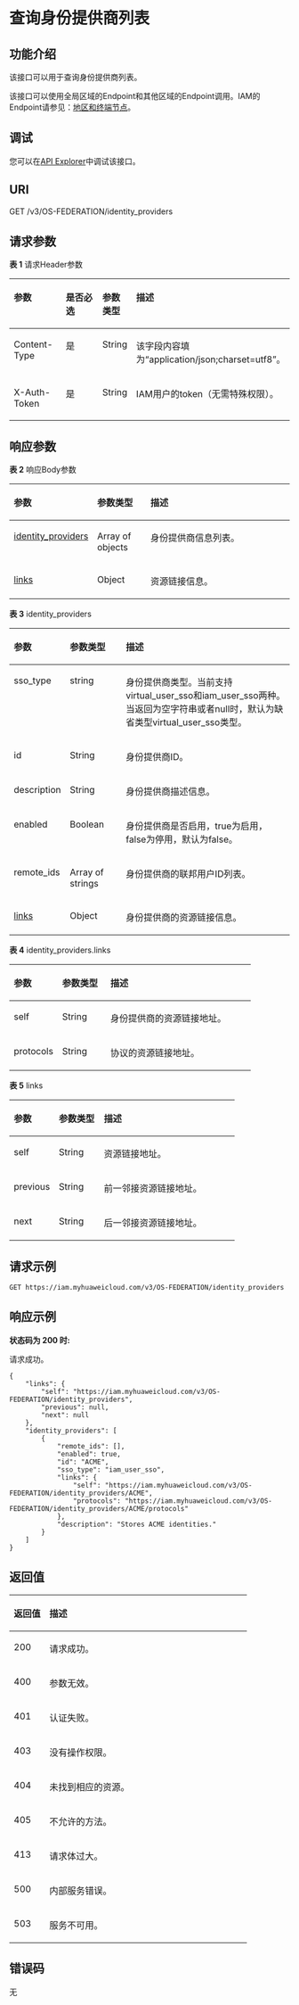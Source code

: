 # 查询身份提供商列表<a name="iam_13_0202"></a>

## 功能介绍<a name="zh-cn_topic_0224276824_section988694544520"></a>

该接口可以用于查询身份提供商列表。

该接口可以使用全局区域的Endpoint和其他区域的Endpoint调用。IAM的Endpoint请参见：[地区和终端节点](https://developer.huaweicloud.com/endpoint?IAM)。

## 调试<a name="section137240141086"></a>

您可以在[API Explorer](https://apiexplorer.developer.huaweicloud.com/apiexplorer/doc?product=IAM&api=KeystoneListIdentityProviders)中调试该接口。

## URI<a name="zh-cn_topic_0224276824_section6888104513456"></a>

GET /v3/OS-FEDERATION/identity\_providers

## 请求参数<a name="zh-cn_topic_0224276824_section1888919452454"></a>

**表 1**  请求Header参数

<a name="zh-cn_topic_0224276824_HeaderParameter"></a>
<table><thead align="left"><tr id="zh-cn_topic_0224276824_row88931345194518"><th class="cellrowborder" valign="top" width="20%" id="mcps1.2.5.1.1"><p id="zh-cn_topic_0224276824_p108954458452"><a name="zh-cn_topic_0224276824_p108954458452"></a><a name="zh-cn_topic_0224276824_p108954458452"></a>参数</p>
</th>
<th class="cellrowborder" valign="top" width="20%" id="mcps1.2.5.1.2"><p id="zh-cn_topic_0224276824_p58961245114510"><a name="zh-cn_topic_0224276824_p58961245114510"></a><a name="zh-cn_topic_0224276824_p58961245114510"></a>是否必选</p>
</th>
<th class="cellrowborder" valign="top" width="10%" id="mcps1.2.5.1.3"><p id="zh-cn_topic_0224276824_p28961845134515"><a name="zh-cn_topic_0224276824_p28961845134515"></a><a name="zh-cn_topic_0224276824_p28961845134515"></a>参数类型</p>
</th>
<th class="cellrowborder" valign="top" width="50%" id="mcps1.2.5.1.4"><p id="zh-cn_topic_0224276824_p6897174511456"><a name="zh-cn_topic_0224276824_p6897174511456"></a><a name="zh-cn_topic_0224276824_p6897174511456"></a>描述</p>
</th>
</tr>
</thead>
<tbody><tr id="zh-cn_topic_0224276824_row19893104513450"><td class="cellrowborder" valign="top" width="20%" headers="mcps1.2.5.1.1 "><p id="zh-cn_topic_0224276824_p10897134564512"><a name="zh-cn_topic_0224276824_p10897134564512"></a><a name="zh-cn_topic_0224276824_p10897134564512"></a>Content-Type</p>
</td>
<td class="cellrowborder" valign="top" width="20%" headers="mcps1.2.5.1.2 "><p id="zh-cn_topic_0224276824_p089717457458"><a name="zh-cn_topic_0224276824_p089717457458"></a><a name="zh-cn_topic_0224276824_p089717457458"></a>是</p>
</td>
<td class="cellrowborder" valign="top" width="10%" headers="mcps1.2.5.1.3 "><p id="zh-cn_topic_0224276824_p118981745184510"><a name="zh-cn_topic_0224276824_p118981745184510"></a><a name="zh-cn_topic_0224276824_p118981745184510"></a>String</p>
</td>
<td class="cellrowborder" valign="top" width="50%" headers="mcps1.2.5.1.4 "><p id="zh-cn_topic_0224276824_p2898174574512"><a name="zh-cn_topic_0224276824_p2898174574512"></a><a name="zh-cn_topic_0224276824_p2898174574512"></a>该字段内容填为“application/json;charset=utf8”。</p>
</td>
</tr>
<tr id="zh-cn_topic_0224276824_row15893745154516"><td class="cellrowborder" valign="top" width="20%" headers="mcps1.2.5.1.1 "><p id="zh-cn_topic_0224276824_p168983456457"><a name="zh-cn_topic_0224276824_p168983456457"></a><a name="zh-cn_topic_0224276824_p168983456457"></a>X-Auth-Token</p>
</td>
<td class="cellrowborder" valign="top" width="20%" headers="mcps1.2.5.1.2 "><p id="zh-cn_topic_0224276824_p789824504512"><a name="zh-cn_topic_0224276824_p789824504512"></a><a name="zh-cn_topic_0224276824_p789824504512"></a>是</p>
</td>
<td class="cellrowborder" valign="top" width="10%" headers="mcps1.2.5.1.3 "><p id="zh-cn_topic_0224276824_p16899104554516"><a name="zh-cn_topic_0224276824_p16899104554516"></a><a name="zh-cn_topic_0224276824_p16899104554516"></a>String</p>
</td>
<td class="cellrowborder" valign="top" width="50%" headers="mcps1.2.5.1.4 "><p id="zh-cn_topic_0224276824_p489914514514"><a name="zh-cn_topic_0224276824_p489914514514"></a><a name="zh-cn_topic_0224276824_p489914514514"></a>IAM用户的token（无需特殊权限）。</p>
</td>
</tr>
</tbody>
</table>

## 响应参数<a name="zh-cn_topic_0224276824_section12899114510452"></a>

**表 2**  响应Body参数

<a name="zh-cn_topic_0224276824_responseParameter"></a>
<table><thead align="left"><tr id="zh-cn_topic_0224276824_row690015456454"><th class="cellrowborder" valign="top" width="20%" id="mcps1.2.4.1.1"><p id="zh-cn_topic_0224276824_p14901144519456"><a name="zh-cn_topic_0224276824_p14901144519456"></a><a name="zh-cn_topic_0224276824_p14901144519456"></a>参数</p>
</th>
<th class="cellrowborder" valign="top" width="20%" id="mcps1.2.4.1.2"><p id="zh-cn_topic_0224276824_p790144514456"><a name="zh-cn_topic_0224276824_p790144514456"></a><a name="zh-cn_topic_0224276824_p790144514456"></a>参数类型</p>
</th>
<th class="cellrowborder" valign="top" width="60%" id="mcps1.2.4.1.3"><p id="zh-cn_topic_0224276824_p129025457453"><a name="zh-cn_topic_0224276824_p129025457453"></a><a name="zh-cn_topic_0224276824_p129025457453"></a>描述</p>
</th>
</tr>
</thead>
<tbody><tr id="zh-cn_topic_0224276824_row4900154513456"><td class="cellrowborder" valign="top" width="20%" headers="mcps1.2.4.1.1 "><p id="zh-cn_topic_0224276824_p8902445154520"><a name="zh-cn_topic_0224276824_p8902445154520"></a><a name="zh-cn_topic_0224276824_p8902445154520"></a><a href="#zh-cn_topic_0224276824_response_Rs1321IdentityprovidersArritem">identity_providers</a></p>
</td>
<td class="cellrowborder" valign="top" width="20%" headers="mcps1.2.4.1.2 "><p id="zh-cn_topic_0224276824_p0902124584514"><a name="zh-cn_topic_0224276824_p0902124584514"></a><a name="zh-cn_topic_0224276824_p0902124584514"></a>Array of objects</p>
</td>
<td class="cellrowborder" valign="top" width="60%" headers="mcps1.2.4.1.3 "><p id="zh-cn_topic_0224276824_p16903945134514"><a name="zh-cn_topic_0224276824_p16903945134514"></a><a name="zh-cn_topic_0224276824_p16903945134514"></a>身份提供商信息列表。</p>
</td>
</tr>
<tr id="zh-cn_topic_0224276824_row15900114584510"><td class="cellrowborder" valign="top" width="20%" headers="mcps1.2.4.1.1 "><p id="zh-cn_topic_0224276824_p7903845134513"><a name="zh-cn_topic_0224276824_p7903845134513"></a><a name="zh-cn_topic_0224276824_p7903845134513"></a><a href="#zh-cn_topic_0224276824_response_Rs1321Links">links</a></p>
</td>
<td class="cellrowborder" valign="top" width="20%" headers="mcps1.2.4.1.2 "><p id="zh-cn_topic_0224276824_p1790334594516"><a name="zh-cn_topic_0224276824_p1790334594516"></a><a name="zh-cn_topic_0224276824_p1790334594516"></a>Object</p>
</td>
<td class="cellrowborder" valign="top" width="60%" headers="mcps1.2.4.1.3 "><p id="zh-cn_topic_0224276824_p19048450451"><a name="zh-cn_topic_0224276824_p19048450451"></a><a name="zh-cn_topic_0224276824_p19048450451"></a>资源链接信息。</p>
</td>
</tr>
</tbody>
</table>

**表 3**  identity\_providers

<a name="zh-cn_topic_0224276824_response_Rs1321IdentityprovidersArritem"></a>
<table><thead align="left"><tr id="zh-cn_topic_0224276824_row6905174534519"><th class="cellrowborder" valign="top" width="20%" id="mcps1.2.4.1.1"><p id="zh-cn_topic_0224276824_p14906645104520"><a name="zh-cn_topic_0224276824_p14906645104520"></a><a name="zh-cn_topic_0224276824_p14906645104520"></a>参数</p>
</th>
<th class="cellrowborder" valign="top" width="20%" id="mcps1.2.4.1.2"><p id="zh-cn_topic_0224276824_p1790694544519"><a name="zh-cn_topic_0224276824_p1790694544519"></a><a name="zh-cn_topic_0224276824_p1790694544519"></a>参数类型</p>
</th>
<th class="cellrowborder" valign="top" width="60%" id="mcps1.2.4.1.3"><p id="zh-cn_topic_0224276824_p690619454455"><a name="zh-cn_topic_0224276824_p690619454455"></a><a name="zh-cn_topic_0224276824_p690619454455"></a>描述</p>
</th>
</tr>
</thead>
<tbody><tr id="row87961554119"><td class="cellrowborder" valign="top" width="20%" headers="mcps1.2.4.1.1 "><p id="p104900703412"><a name="p104900703412"></a><a name="p104900703412"></a>sso_type</p>
</td>
<td class="cellrowborder" valign="top" width="20%" headers="mcps1.2.4.1.2 "><p id="p449012715343"><a name="p449012715343"></a><a name="p449012715343"></a>string</p>
</td>
<td class="cellrowborder" valign="top" width="60%" headers="mcps1.2.4.1.3 "><p id="p1373615013342"><a name="p1373615013342"></a><a name="p1373615013342"></a><span>身份提供商类型。当前支持virtual_user_sso和iam_user_sso两种。当返回为空字符串或者null时，默认为缺省类型virtual_user_sso类型。</span></p>
</td>
</tr>
<tr id="zh-cn_topic_0224276824_row4905184564510"><td class="cellrowborder" valign="top" width="20%" headers="mcps1.2.4.1.1 "><p id="zh-cn_topic_0224276824_p15906645114512"><a name="zh-cn_topic_0224276824_p15906645114512"></a><a name="zh-cn_topic_0224276824_p15906645114512"></a>id</p>
</td>
<td class="cellrowborder" valign="top" width="20%" headers="mcps1.2.4.1.2 "><p id="zh-cn_topic_0224276824_p5907134554515"><a name="zh-cn_topic_0224276824_p5907134554515"></a><a name="zh-cn_topic_0224276824_p5907134554515"></a>String</p>
</td>
<td class="cellrowborder" valign="top" width="60%" headers="mcps1.2.4.1.3 "><p id="zh-cn_topic_0224276824_p69071845174515"><a name="zh-cn_topic_0224276824_p69071845174515"></a><a name="zh-cn_topic_0224276824_p69071845174515"></a>身份提供商ID。</p>
</td>
</tr>
<tr id="zh-cn_topic_0224276824_row179051745194514"><td class="cellrowborder" valign="top" width="20%" headers="mcps1.2.4.1.1 "><p id="zh-cn_topic_0224276824_p2907104544511"><a name="zh-cn_topic_0224276824_p2907104544511"></a><a name="zh-cn_topic_0224276824_p2907104544511"></a>description</p>
</td>
<td class="cellrowborder" valign="top" width="20%" headers="mcps1.2.4.1.2 "><p id="zh-cn_topic_0224276824_p6907154512452"><a name="zh-cn_topic_0224276824_p6907154512452"></a><a name="zh-cn_topic_0224276824_p6907154512452"></a>String</p>
</td>
<td class="cellrowborder" valign="top" width="60%" headers="mcps1.2.4.1.3 "><p id="zh-cn_topic_0224276824_p17908164554510"><a name="zh-cn_topic_0224276824_p17908164554510"></a><a name="zh-cn_topic_0224276824_p17908164554510"></a>身份提供商描述信息。</p>
</td>
</tr>
<tr id="zh-cn_topic_0224276824_row7905124534511"><td class="cellrowborder" valign="top" width="20%" headers="mcps1.2.4.1.1 "><p id="zh-cn_topic_0224276824_p1590844514512"><a name="zh-cn_topic_0224276824_p1590844514512"></a><a name="zh-cn_topic_0224276824_p1590844514512"></a>enabled</p>
</td>
<td class="cellrowborder" valign="top" width="20%" headers="mcps1.2.4.1.2 "><p id="zh-cn_topic_0224276824_p190814454453"><a name="zh-cn_topic_0224276824_p190814454453"></a><a name="zh-cn_topic_0224276824_p190814454453"></a>Boolean</p>
</td>
<td class="cellrowborder" valign="top" width="60%" headers="mcps1.2.4.1.3 "><p id="zh-cn_topic_0224276824_p5908154554519"><a name="zh-cn_topic_0224276824_p5908154554519"></a><a name="zh-cn_topic_0224276824_p5908154554519"></a>身份提供商是否启用，true为启用，false为停用，默认为false。</p>
</td>
</tr>
<tr id="zh-cn_topic_0224276824_row169051245164519"><td class="cellrowborder" valign="top" width="20%" headers="mcps1.2.4.1.1 "><p id="zh-cn_topic_0224276824_p090974524511"><a name="zh-cn_topic_0224276824_p090974524511"></a><a name="zh-cn_topic_0224276824_p090974524511"></a>remote_ids</p>
</td>
<td class="cellrowborder" valign="top" width="20%" headers="mcps1.2.4.1.2 "><p id="zh-cn_topic_0224276824_p1790994524517"><a name="zh-cn_topic_0224276824_p1790994524517"></a><a name="zh-cn_topic_0224276824_p1790994524517"></a>Array of strings</p>
</td>
<td class="cellrowborder" valign="top" width="60%" headers="mcps1.2.4.1.3 "><p id="zh-cn_topic_0224276824_p8909134564519"><a name="zh-cn_topic_0224276824_p8909134564519"></a><a name="zh-cn_topic_0224276824_p8909134564519"></a>身份提供商的联邦用户ID列表。</p>
</td>
</tr>
<tr id="zh-cn_topic_0224276824_row8905114544515"><td class="cellrowborder" valign="top" width="20%" headers="mcps1.2.4.1.1 "><p id="zh-cn_topic_0224276824_p890919456454"><a name="zh-cn_topic_0224276824_p890919456454"></a><a name="zh-cn_topic_0224276824_p890919456454"></a><a href="#zh-cn_topic_0224276824_response_Rs1321IdentityprovidersArritemLinks">links</a></p>
</td>
<td class="cellrowborder" valign="top" width="20%" headers="mcps1.2.4.1.2 "><p id="zh-cn_topic_0224276824_p1790911454456"><a name="zh-cn_topic_0224276824_p1790911454456"></a><a name="zh-cn_topic_0224276824_p1790911454456"></a>Object</p>
</td>
<td class="cellrowborder" valign="top" width="60%" headers="mcps1.2.4.1.3 "><p id="zh-cn_topic_0224276824_p2091014554516"><a name="zh-cn_topic_0224276824_p2091014554516"></a><a name="zh-cn_topic_0224276824_p2091014554516"></a>身份提供商的资源链接信息。</p>
</td>
</tr>
</tbody>
</table>

**表 4**  identity\_providers.links

<a name="zh-cn_topic_0224276824_response_Rs1321IdentityprovidersArritemLinks"></a>
<table><thead align="left"><tr id="zh-cn_topic_0224276824_row1091054514458"><th class="cellrowborder" valign="top" width="20%" id="mcps1.2.4.1.1"><p id="zh-cn_topic_0224276824_p9911124519459"><a name="zh-cn_topic_0224276824_p9911124519459"></a><a name="zh-cn_topic_0224276824_p9911124519459"></a>参数</p>
</th>
<th class="cellrowborder" valign="top" width="20%" id="mcps1.2.4.1.2"><p id="zh-cn_topic_0224276824_p4911124520454"><a name="zh-cn_topic_0224276824_p4911124520454"></a><a name="zh-cn_topic_0224276824_p4911124520454"></a>参数类型</p>
</th>
<th class="cellrowborder" valign="top" width="60%" id="mcps1.2.4.1.3"><p id="zh-cn_topic_0224276824_p99111845114512"><a name="zh-cn_topic_0224276824_p99111845114512"></a><a name="zh-cn_topic_0224276824_p99111845114512"></a>描述</p>
</th>
</tr>
</thead>
<tbody><tr id="zh-cn_topic_0224276824_row1791094564511"><td class="cellrowborder" valign="top" width="20%" headers="mcps1.2.4.1.1 "><p id="zh-cn_topic_0224276824_p99123454458"><a name="zh-cn_topic_0224276824_p99123454458"></a><a name="zh-cn_topic_0224276824_p99123454458"></a>self</p>
</td>
<td class="cellrowborder" valign="top" width="20%" headers="mcps1.2.4.1.2 "><p id="zh-cn_topic_0224276824_p1912245114515"><a name="zh-cn_topic_0224276824_p1912245114515"></a><a name="zh-cn_topic_0224276824_p1912245114515"></a>String</p>
</td>
<td class="cellrowborder" valign="top" width="60%" headers="mcps1.2.4.1.3 "><p id="zh-cn_topic_0224276824_p7912194564510"><a name="zh-cn_topic_0224276824_p7912194564510"></a><a name="zh-cn_topic_0224276824_p7912194564510"></a>身份提供商的资源链接地址。</p>
</td>
</tr>
<tr id="zh-cn_topic_0224276824_row1491014519451"><td class="cellrowborder" valign="top" width="20%" headers="mcps1.2.4.1.1 "><p id="zh-cn_topic_0224276824_p291324584517"><a name="zh-cn_topic_0224276824_p291324584517"></a><a name="zh-cn_topic_0224276824_p291324584517"></a>protocols</p>
</td>
<td class="cellrowborder" valign="top" width="20%" headers="mcps1.2.4.1.2 "><p id="zh-cn_topic_0224276824_p18913154524511"><a name="zh-cn_topic_0224276824_p18913154524511"></a><a name="zh-cn_topic_0224276824_p18913154524511"></a>String</p>
</td>
<td class="cellrowborder" valign="top" width="60%" headers="mcps1.2.4.1.3 "><p id="zh-cn_topic_0224276824_p1791384510456"><a name="zh-cn_topic_0224276824_p1791384510456"></a><a name="zh-cn_topic_0224276824_p1791384510456"></a>协议的资源链接地址。</p>
</td>
</tr>
</tbody>
</table>

**表 5**  links

<a name="zh-cn_topic_0224276824_response_Rs1321Links"></a>
<table><thead align="left"><tr id="zh-cn_topic_0224276824_row13914194564520"><th class="cellrowborder" valign="top" width="20%" id="mcps1.2.4.1.1"><p id="zh-cn_topic_0224276824_p18914045144518"><a name="zh-cn_topic_0224276824_p18914045144518"></a><a name="zh-cn_topic_0224276824_p18914045144518"></a>参数</p>
</th>
<th class="cellrowborder" valign="top" width="20%" id="mcps1.2.4.1.2"><p id="zh-cn_topic_0224276824_p79159457454"><a name="zh-cn_topic_0224276824_p79159457454"></a><a name="zh-cn_topic_0224276824_p79159457454"></a>参数类型</p>
</th>
<th class="cellrowborder" valign="top" width="60%" id="mcps1.2.4.1.3"><p id="zh-cn_topic_0224276824_p191524504516"><a name="zh-cn_topic_0224276824_p191524504516"></a><a name="zh-cn_topic_0224276824_p191524504516"></a>描述</p>
</th>
</tr>
</thead>
<tbody><tr id="zh-cn_topic_0224276824_row491414457452"><td class="cellrowborder" valign="top" width="20%" headers="mcps1.2.4.1.1 "><p id="zh-cn_topic_0224276824_p3915164524519"><a name="zh-cn_topic_0224276824_p3915164524519"></a><a name="zh-cn_topic_0224276824_p3915164524519"></a>self</p>
</td>
<td class="cellrowborder" valign="top" width="20%" headers="mcps1.2.4.1.2 "><p id="zh-cn_topic_0224276824_p1915164514511"><a name="zh-cn_topic_0224276824_p1915164514511"></a><a name="zh-cn_topic_0224276824_p1915164514511"></a>String</p>
</td>
<td class="cellrowborder" valign="top" width="60%" headers="mcps1.2.4.1.3 "><p id="zh-cn_topic_0224276824_p391615450456"><a name="zh-cn_topic_0224276824_p391615450456"></a><a name="zh-cn_topic_0224276824_p391615450456"></a>资源链接地址。</p>
</td>
</tr>
<tr id="zh-cn_topic_0224276824_row091474513451"><td class="cellrowborder" valign="top" width="20%" headers="mcps1.2.4.1.1 "><p id="zh-cn_topic_0224276824_p99161045184519"><a name="zh-cn_topic_0224276824_p99161045184519"></a><a name="zh-cn_topic_0224276824_p99161045184519"></a>previous</p>
</td>
<td class="cellrowborder" valign="top" width="20%" headers="mcps1.2.4.1.2 "><p id="zh-cn_topic_0224276824_p129161745164514"><a name="zh-cn_topic_0224276824_p129161745164514"></a><a name="zh-cn_topic_0224276824_p129161745164514"></a>String</p>
</td>
<td class="cellrowborder" valign="top" width="60%" headers="mcps1.2.4.1.3 "><p id="zh-cn_topic_0224276824_p29167454455"><a name="zh-cn_topic_0224276824_p29167454455"></a><a name="zh-cn_topic_0224276824_p29167454455"></a>前一邻接资源链接地址。</p>
</td>
</tr>
<tr id="zh-cn_topic_0224276824_row6914645114515"><td class="cellrowborder" valign="top" width="20%" headers="mcps1.2.4.1.1 "><p id="zh-cn_topic_0224276824_p791774514458"><a name="zh-cn_topic_0224276824_p791774514458"></a><a name="zh-cn_topic_0224276824_p791774514458"></a>next</p>
</td>
<td class="cellrowborder" valign="top" width="20%" headers="mcps1.2.4.1.2 "><p id="zh-cn_topic_0224276824_p791719455458"><a name="zh-cn_topic_0224276824_p791719455458"></a><a name="zh-cn_topic_0224276824_p791719455458"></a>String</p>
</td>
<td class="cellrowborder" valign="top" width="60%" headers="mcps1.2.4.1.3 "><p id="zh-cn_topic_0224276824_p591754584517"><a name="zh-cn_topic_0224276824_p591754584517"></a><a name="zh-cn_topic_0224276824_p591754584517"></a>后一邻接资源链接地址。</p>
</td>
</tr>
</tbody>
</table>

## 请求示例<a name="zh-cn_topic_0224276824_section491724594516"></a>

```
GET https://iam.myhuaweicloud.com/v3/OS-FEDERATION/identity_providers
```

## 响应示例<a name="zh-cn_topic_0224276824_section19919545204512"></a>

**状态码为 200 时:**

请求成功。

```
{
    "links": {
        "self": "https://iam.myhuaweicloud.com/v3/OS-FEDERATION/identity_providers",
        "previous": null,
        "next": null
    },
    "identity_providers": [
        {
            "remote_ids": [],
            "enabled": true,
            "id": "ACME",
            "sso_type": "iam_user_sso",
            "links": {
                "self": "https://iam.myhuaweicloud.com/v3/OS-FEDERATION/identity_providers/ACME",
                "protocols": "https://iam.myhuaweicloud.com/v3/OS-FEDERATION/identity_providers/ACME/protocols"
            },
            "description": "Stores ACME identities."
        }
    ]
}
```

## 返回值<a name="zh-cn_topic_0224276824_section492264514453"></a>

<a name="zh-cn_topic_0224276824_table4311"></a>
<table><thead align="left"><tr id="zh-cn_topic_0224276824_row109231145114518"><th class="cellrowborder" valign="top" width="15%" id="mcps1.1.3.1.1"><p id="zh-cn_topic_0224276824_p13925164512459"><a name="zh-cn_topic_0224276824_p13925164512459"></a><a name="zh-cn_topic_0224276824_p13925164512459"></a>返回值</p>
</th>
<th class="cellrowborder" valign="top" width="85%" id="mcps1.1.3.1.2"><p id="zh-cn_topic_0224276824_p15925194514510"><a name="zh-cn_topic_0224276824_p15925194514510"></a><a name="zh-cn_topic_0224276824_p15925194514510"></a>描述</p>
</th>
</tr>
</thead>
<tbody><tr id="zh-cn_topic_0224276824_row11923104564511"><td class="cellrowborder" valign="top" width="15%" headers="mcps1.1.3.1.1 "><p id="zh-cn_topic_0224276824_p109251445114511"><a name="zh-cn_topic_0224276824_p109251445114511"></a><a name="zh-cn_topic_0224276824_p109251445114511"></a>200</p>
</td>
<td class="cellrowborder" valign="top" width="85%" headers="mcps1.1.3.1.2 "><p id="zh-cn_topic_0224276824_p9925194574517"><a name="zh-cn_topic_0224276824_p9925194574517"></a><a name="zh-cn_topic_0224276824_p9925194574517"></a>请求成功。</p>
</td>
</tr>
<tr id="zh-cn_topic_0224276824_row2923145114513"><td class="cellrowborder" valign="top" width="15%" headers="mcps1.1.3.1.1 "><p id="zh-cn_topic_0224276824_p492634574517"><a name="zh-cn_topic_0224276824_p492634574517"></a><a name="zh-cn_topic_0224276824_p492634574517"></a>400</p>
</td>
<td class="cellrowborder" valign="top" width="85%" headers="mcps1.1.3.1.2 "><p id="zh-cn_topic_0224276824_p19926164512453"><a name="zh-cn_topic_0224276824_p19926164512453"></a><a name="zh-cn_topic_0224276824_p19926164512453"></a>参数无效。</p>
</td>
</tr>
<tr id="zh-cn_topic_0224276824_row7924345154519"><td class="cellrowborder" valign="top" width="15%" headers="mcps1.1.3.1.1 "><p id="zh-cn_topic_0224276824_p39262459458"><a name="zh-cn_topic_0224276824_p39262459458"></a><a name="zh-cn_topic_0224276824_p39262459458"></a>401</p>
</td>
<td class="cellrowborder" valign="top" width="85%" headers="mcps1.1.3.1.2 "><p id="zh-cn_topic_0224276824_p1592644517457"><a name="zh-cn_topic_0224276824_p1592644517457"></a><a name="zh-cn_topic_0224276824_p1592644517457"></a>认证失败。</p>
</td>
</tr>
<tr id="zh-cn_topic_0224276824_row1492416455453"><td class="cellrowborder" valign="top" width="15%" headers="mcps1.1.3.1.1 "><p id="zh-cn_topic_0224276824_p139261645184514"><a name="zh-cn_topic_0224276824_p139261645184514"></a><a name="zh-cn_topic_0224276824_p139261645184514"></a>403</p>
</td>
<td class="cellrowborder" valign="top" width="85%" headers="mcps1.1.3.1.2 "><p id="zh-cn_topic_0224276824_p179272458458"><a name="zh-cn_topic_0224276824_p179272458458"></a><a name="zh-cn_topic_0224276824_p179272458458"></a>没有操作权限。</p>
</td>
</tr>
<tr id="zh-cn_topic_0224276824_row29242455451"><td class="cellrowborder" valign="top" width="15%" headers="mcps1.1.3.1.1 "><p id="zh-cn_topic_0224276824_p12927845164512"><a name="zh-cn_topic_0224276824_p12927845164512"></a><a name="zh-cn_topic_0224276824_p12927845164512"></a>404</p>
</td>
<td class="cellrowborder" valign="top" width="85%" headers="mcps1.1.3.1.2 "><p id="zh-cn_topic_0224276824_p49271345194518"><a name="zh-cn_topic_0224276824_p49271345194518"></a><a name="zh-cn_topic_0224276824_p49271345194518"></a>未找到相应的资源。</p>
</td>
</tr>
<tr id="zh-cn_topic_0224276824_row992404534516"><td class="cellrowborder" valign="top" width="15%" headers="mcps1.1.3.1.1 "><p id="zh-cn_topic_0224276824_p129271451454"><a name="zh-cn_topic_0224276824_p129271451454"></a><a name="zh-cn_topic_0224276824_p129271451454"></a>405</p>
</td>
<td class="cellrowborder" valign="top" width="85%" headers="mcps1.1.3.1.2 "><p id="zh-cn_topic_0224276824_p109271545144514"><a name="zh-cn_topic_0224276824_p109271545144514"></a><a name="zh-cn_topic_0224276824_p109271545144514"></a>不允许的方法。</p>
</td>
</tr>
<tr id="zh-cn_topic_0224276824_row14924204504513"><td class="cellrowborder" valign="top" width="15%" headers="mcps1.1.3.1.1 "><p id="zh-cn_topic_0224276824_p192884517459"><a name="zh-cn_topic_0224276824_p192884517459"></a><a name="zh-cn_topic_0224276824_p192884517459"></a>413</p>
</td>
<td class="cellrowborder" valign="top" width="85%" headers="mcps1.1.3.1.2 "><p id="zh-cn_topic_0224276824_p1592834564511"><a name="zh-cn_topic_0224276824_p1592834564511"></a><a name="zh-cn_topic_0224276824_p1592834564511"></a>请求体过大。</p>
</td>
</tr>
<tr id="zh-cn_topic_0224276824_row1492464517456"><td class="cellrowborder" valign="top" width="15%" headers="mcps1.1.3.1.1 "><p id="zh-cn_topic_0224276824_p3928174518452"><a name="zh-cn_topic_0224276824_p3928174518452"></a><a name="zh-cn_topic_0224276824_p3928174518452"></a>500</p>
</td>
<td class="cellrowborder" valign="top" width="85%" headers="mcps1.1.3.1.2 "><p id="zh-cn_topic_0224276824_p1092914544517"><a name="zh-cn_topic_0224276824_p1092914544517"></a><a name="zh-cn_topic_0224276824_p1092914544517"></a>内部服务错误。</p>
</td>
</tr>
<tr id="zh-cn_topic_0224276824_row1992415453458"><td class="cellrowborder" valign="top" width="15%" headers="mcps1.1.3.1.1 "><p id="zh-cn_topic_0224276824_p119298458456"><a name="zh-cn_topic_0224276824_p119298458456"></a><a name="zh-cn_topic_0224276824_p119298458456"></a>503</p>
</td>
<td class="cellrowborder" valign="top" width="85%" headers="mcps1.1.3.1.2 "><p id="zh-cn_topic_0224276824_p19929114594517"><a name="zh-cn_topic_0224276824_p19929114594517"></a><a name="zh-cn_topic_0224276824_p19929114594517"></a>服务不可用。</p>
</td>
</tr>
</tbody>
</table>

## 错误码<a name="zh-cn_topic_0224276824_section12929174514451"></a>

无

